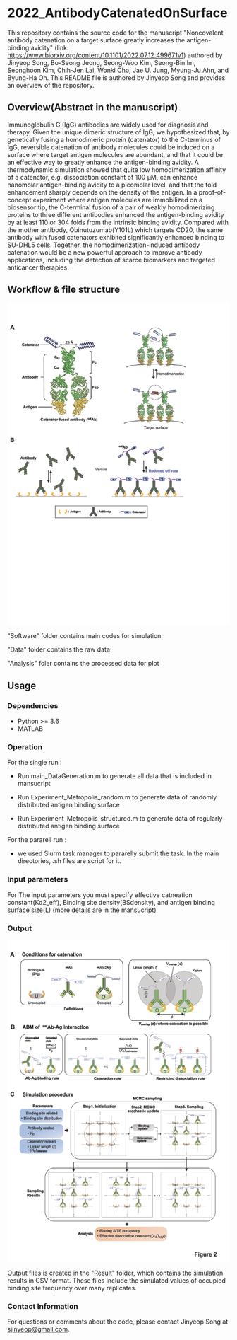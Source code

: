 # 2022_AntibodyCatenatedOnSurface

This repository contains the source code for the manuscript "Noncovalent antibody catenation on a target surface greatly increases the antigen-binding avidity" (link: https://www.biorxiv.org/content/10.1101/2022.07.12.499671v1) authored by Jinyeop Song, Bo-Seong Jeong, Seong-Woo Kim, Seong-Bin Im, Seonghoon Kim, Chih-Jen Lai, Wonki Cho, Jae U. Jung, Myung-Ju Ahn, and Byung-Ha Oh. This README file is authored by Jinyeop Song and provides an overview of the repository.

## Overview(Abstract in the manuscript)

Immunoglobulin G (IgG) antibodies are widely used for diagnosis and therapy. Given the unique dimeric structure of IgG, we hypothesized that, by genetically fusing a homodimeric protein (catenator) to the C-terminus of IgG, reversible catenation of antibody molecules could be induced on a surface where target antigen molecules are abundant, and that it could be an effective way to greatly enhance the antigen-binding avidity. A thermodynamic simulation showed that quite low homodimerization affinity of a catenator, e.g. dissociation constant of 100 μM, can enhance nanomolar antigen-binding avidity to a picomolar level, and that the fold enhancement sharply depends on the density of the antigen. In a proof-of-concept experiment where antigen molecules are immobilized on a biosensor tip, the C-terminal fusion of a pair of weakly homodimerizing proteins to three different antibodies enhanced the antigen-binding avidity by at least 110 or 304 folds from the intrinsic binding avidity. Compared with the mother antibody, Obinutuzumab(Y101L) which targets CD20, the same antibody with fused catenators exhibited significantly enhanced binding to SU-DHL5 cells. Together, the homodimerization-induced antibody catenation would be a new powerful approach to improve antibody applications, including the detection of scarce biomarkers and targeted anticancer therapies.



## Workflow & file structure

![ReadmePic1.png](ReadmePic1.png)

"Software" folder contains main codes for simulation

"Data" folder contains the raw data

"Analysis" foler contains the processed data for plot

## Usage 

### Dependencies

* Python >= 3.6
* MATLAB

### Operation

For the single run : 

* Run main_DataGeneration.m to generate all data that is included in mansucript

* Run Experiment_Metropolis_random.m to generate data of randomly distributed antigen binding surface

* Run Experiment_Metropolis_structured.m to generate data of regularly distributed antigen binding surface

For the pararell run : 

* we used Slurm task manager to pararelly submit the task. In the main directories, .sh files are script for it.

### Input parameters

For The input parameters you must specify effective catneation constant(Kd2_eff), Binding site density(BSdensity), and antigen binding surface size(L)  (more details are in the mansucript)

### Output

![ReadmePic2.png](ReadmePic2.png)

Output files is created in the "Result" folder, which contains the simulation results in CSV format. These files include the simulated values of occupied binding site frequency over many replicates.

### Contact Information

For questions or comments about the code, please contact Jinyeop Song at sjinyeop@gmail.com.



